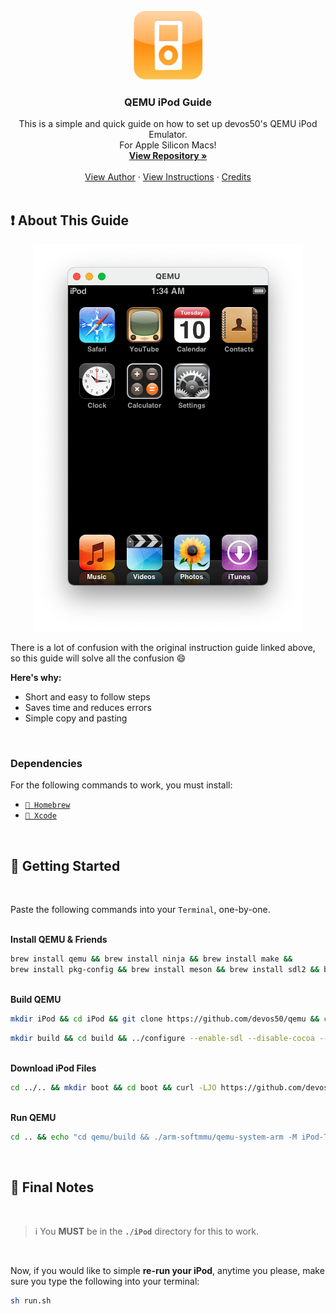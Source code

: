 <br />
<div align="center">
  <a href="https://github.com/othneildrew/Best-README-Template">
    <img src="images/logo.png" alt="Logo" width="110" height="110">
  </a>

  <h3 align="center">QEMU iPod Guide</h3>

  <p align="center">
    This is a simple and quick guide on how to set up devos50's QEMU iPod Emulator.
    <br />
    For Apple Silicon Macs!
    <br />
    <a href="https://github.com/devos50/qemu"><strong>View Repository »</strong></a>
    <br />
    <br />
    <a href="https://github.com/devos50">View Author</a>
    ·
    <a href="https://devos50.github.io/blog/2022/ipod-touch-qemu-pt2">View Instructions</a>
    ·
    <a href="https://github.com/othneildrew/Best-README-Template/blob/master/README.md">Credits</a>
    <br />
    <br />
  </p>
</div>



## ❗ About This Guide

<p align="center">
  <img src="images/iPod.png" alt="iPod">
</p>

There is a lot of confusion with the original instruction guide linked above, so this guide will solve all the confusion :smile:

<b>Here's why:</b>
* Short and easy to follow steps
* Saves time and reduces errors
* Simple copy and pasting

<br />

### Dependencies

For the following commands to work, you must install:

* <a aria-label="Homebrew" href="https://brew.sh">`🍺 Homebrew`</a>
* <a aria-label="Homebrew" href="https://apps.apple.com/us/app/xcode/id497799835?mt=12">`🔨 Xcode`</a>

<br />

## 🚀 Getting Started

<br />

Paste the following commands into your `Terminal`, one-by-one.

<br />
<b>Install QEMU & Friends</b>

```sh
brew install qemu && brew install ninja && brew install make &&
brew install pkg-config && brew install meson && brew install sdl2 && brew install gcc
```

<br />
<b>Build QEMU</b>

```sh
mkdir iPod && cd iPod && git clone https://github.com/devos50/qemu && cd qemu && git checkout ipod_touch_1g
```
```sh
mkdir build && cd build && ../configure --enable-sdl --disable-cocoa --target-list=arm-softmmu --disable-capstone --disable-pie --disable-slirp --extra-cflags=-I/opt/homebrew/opt/openssl@3/include --extra-ldflags='-L/opt/homebrew/opt/openssl@3/lib -lcrypto' && make -j8
```

<br />
<b>Download iPod Files</b>

```sh
cd ../.. && mkdir boot && cd boot && curl -LJO https://github.com/devos50/qemu-ios/releases/download/n45ap_v1/bootrom_s5l8900 && curl -LJO https://github.com/devos50/qemu-ios/releases/download/n45ap_v1/iboot_204_n45ap.bin && curl -LJO https://github.com/devos50/qemu-ios/releases/download/n45ap_v1/nand_n45ap.zip && curl -LJO https://github.com/devos50/qemu-ios/releases/download/n45ap_v1/nor_n45ap.bin && unzip nand_n45ap.zip && rm nand_n45ap.zip && rm -rf __MACOSX
```

<br />
<b>Run QEMU</b>

```sh
cd .. && echo "cd qemu/build && ./arm-softmmu/qemu-system-arm -M iPod-Touch,bootrom=../../boot/bootrom_s5l8900,iboot=../../boot/iboot_204_n45ap.bin,nand=../../boot/nand -serial mon:stdio -cpu max -m 1G -d unimp -pflash ../../boot/nor_n45ap.bin" > run.sh && sh run.sh
```

<br />

## 🏁 Final Notes 

<br />

> :information_source:
> You **MUST** be in the **`./iPod`** directory for this to work.

<br />

Now, if you would like to simple <b>re-run your iPod</b>, anytime you please, make sure you type the following into your terminal:

```sh
sh run.sh
```
